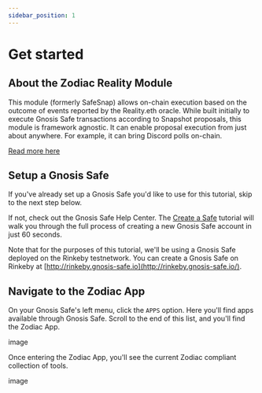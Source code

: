 ```yaml
---
sidebar_position: 1
---
```


# Get started

## About the Zodiac Reality Module

This module (formerly SafeSnap) allows on-chain execution based on the outcome of events reported by the Reality.eth oracle. While built initially to execute Gnosis Safe transactions according to Snapshot proposals, this module is framework agnostic. It can enable proposal execution from just about anywhere. For example, it can bring Discord polls on-chain. 

[Read more here](https://github.com/gnosis/zodiac-module-reality)

## Setup a Gnosis Safe

If you've already set up a Gnosis Safe you'd like to use for this tutorial, skip to the next step below.

If not, check out the Gnosis Safe Help Center. The [Create a Safe](https://help.gnosis-safe.io/en/articles/3876461-create-a-safe) tutorial will walk you through the full process of creating a new Gnosis Safe account in just 60 seconds.

Note that for the purposes of this tutorial, we'll be using a Gnosis Safe deployed on the Rinkeby testnetwork. You can create a Gnosis Safe on Rinkeby at [http://rinkeby.gnosis-safe.io](http://rinkeby.gnosis-safe.io/).

## Navigate to the Zodiac App

On your Gnosis Safe's left menu, click the `APPS` option. Here you'll find apps available through Gnosis Safe. Scroll to the end of this list, and you'll find the Zodiac App.

image


Once entering the Zodiac App, you'll see the current Zodiac compliant collection of tools.

image